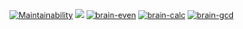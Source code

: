 [![Maintainability](https://api.codeclimate.com/v1/badges/a99a88d28ad37a79dbf6/maintainability)](https://codeclimate.com/github/codeclimate/codeclimate/maintainability)
![](https://github.com/aleksey19988/frontend-project-lvl1/workflows/linter/badge.svg)
[![brain-even](https://asciinema.org/a/p2AWQ99b4nsyxPB8quH0nI7cK.svg)](https://asciinema.org/a/p2AWQ99b4nsyxPB8quH0nI7cK)
[![brain-calc](https://asciinema.org/a/RsvL12QJVbRfBZuL83c1WhVS6.svg)](https://asciinema.org/a/RsvL12QJVbRfBZuL83c1WhVS6)
[![brain-gcd](https://asciinema.org/a/LZDHOfzx1TjJpFooIYS8J2NQn.svg)](https://asciinema.org/a/LZDHOfzx1TjJpFooIYS8J2NQn)
